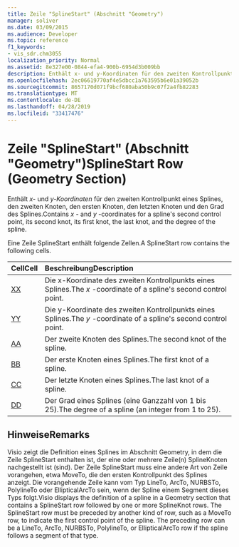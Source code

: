 ```yaml
---
title: Zeile "SplineStart" (Abschnitt "Geometry")
manager: soliver
ms.date: 03/09/2015
ms.audience: Developer
ms.topic: reference
f1_keywords:
- vis_sdr.chm3055
localization_priority: Normal
ms.assetid: 8e327e00-0844-efa4-900b-6954d3b009bb
description: Enthält x- und y-Koordinaten für den zweiten Kontrollpunkt eines Splines, den zweiten Knoten, den ersten Knoten, den letzten Knoten und den Grad des Splines.
ms.openlocfilehash: 2ec06619770af4e5dbcc1a763595b6e01a39052b
ms.sourcegitcommit: 8657170d071f9bcf680aba50b9c07f2a4fb82283
ms.translationtype: MT
ms.contentlocale: de-DE
ms.lasthandoff: 04/28/2019
ms.locfileid: "33417476"
---
```

# <a name="splinestart-row-geometry-section"></a><span data-ttu-id="4b93a-103">Zeile "SplineStart" (Abschnitt "Geometry")</span><span class="sxs-lookup"><span data-stu-id="4b93a-103">SplineStart Row (Geometry Section)</span></span>

<span data-ttu-id="4b93a-104">Enthält  *x-*  und  *y-Koordinaten*  für den zweiten Kontrollpunkt eines Splines, den zweiten Knoten, den ersten Knoten, den letzten Knoten und den Grad des Splines.</span><span class="sxs-lookup"><span data-stu-id="4b93a-104">Contains  *x*  - and  *y*  -coordinates for a spline's second control point, its second knot, its first knot, the last knot, and the degree of the spline.</span></span> 
  
<span data-ttu-id="4b93a-105">Eine Zeile SplineStart enthält folgende Zellen.</span><span class="sxs-lookup"><span data-stu-id="4b93a-105">A SplineStart row contains the following cells.</span></span>
  
|<span data-ttu-id="4b93a-106">**Cell**</span><span class="sxs-lookup"><span data-stu-id="4b93a-106">**Cell**</span></span>|<span data-ttu-id="4b93a-107">**Beschreibung**</span><span class="sxs-lookup"><span data-stu-id="4b93a-107">**Description**</span></span>|
|:-----|:-----|
|[<span data-ttu-id="4b93a-108">X</span><span class="sxs-lookup"><span data-stu-id="4b93a-108">X</span></span>](x-cell-geometry-section.md) <br/> |<span data-ttu-id="4b93a-109">Die  x-Koordinate des zweiten Kontrollpunkts eines Splines.</span><span class="sxs-lookup"><span data-stu-id="4b93a-109">The  *x*  -coordinate of a spline's second control point.</span></span>  <br/> |
|[<span data-ttu-id="4b93a-110">Y</span><span class="sxs-lookup"><span data-stu-id="4b93a-110">Y</span></span>](y-cell-geometry-section.md) <br/> |<span data-ttu-id="4b93a-111">Die  y-Koordinate des zweiten Kontrollpunkts eines Splines.</span><span class="sxs-lookup"><span data-stu-id="4b93a-111">The  *y*  -coordinate of a spline's second control point.</span></span>  <br/> |
|[<span data-ttu-id="4b93a-112">A</span><span class="sxs-lookup"><span data-stu-id="4b93a-112">A</span></span>](a-cell-geometry-section.md) <br/> |<span data-ttu-id="4b93a-113">Der zweite Knoten des Splines.</span><span class="sxs-lookup"><span data-stu-id="4b93a-113">The second knot of the spline.</span></span>  <br/> |
|[<span data-ttu-id="4b93a-114">B</span><span class="sxs-lookup"><span data-stu-id="4b93a-114">B</span></span>](b-cell-geometry-section.md) <br/> |<span data-ttu-id="4b93a-115">Der erste Knoten eines Splines.</span><span class="sxs-lookup"><span data-stu-id="4b93a-115">The first knot of a spline.</span></span>  <br/> |
|[<span data-ttu-id="4b93a-116">C</span><span class="sxs-lookup"><span data-stu-id="4b93a-116">C</span></span>](c-cell-geometry-section.md) <br/> |<span data-ttu-id="4b93a-117">Der letzte Knoten eines Splines.</span><span class="sxs-lookup"><span data-stu-id="4b93a-117">The last knot of a spline.</span></span>  <br/> |
|[<span data-ttu-id="4b93a-118">D</span><span class="sxs-lookup"><span data-stu-id="4b93a-118">D</span></span>](d-cell-geometry-section.md) <br/> |<span data-ttu-id="4b93a-119">Der Grad eines Splines (eine Ganzzahl von 1 bis 25).</span><span class="sxs-lookup"><span data-stu-id="4b93a-119">The degree of a spline (an integer from 1 to 25).</span></span>  <br/> |
   
## <a name="remarks"></a><span data-ttu-id="4b93a-120">Hinweise</span><span class="sxs-lookup"><span data-stu-id="4b93a-120">Remarks</span></span>

<span data-ttu-id="4b93a-p101">Visio zeigt die Definition eines Splines im Abschnitt Geometry, in dem die Zeile SplineStart enthalten ist, der eine oder mehrere Zeile(n) SplineKnoten nachgestellt ist (sind). Der Zeile SplineStart muss eine andere Art von Zeile vorangehen, etwa MoveTo, die den ersten Kontrollpunkt des Splines anzeigt. Die vorangehende Zeile kann vom Typ LineTo, ArcTo, NURBSTo, PolylineTo oder EllipticalArcTo sein, wenn der Spline einem Segment dieses Typs folgt.</span><span class="sxs-lookup"><span data-stu-id="4b93a-p101">Visio displays the definition of a spline in a Geometry section that contains a SplineStart row followed by one or more SplineKnot rows. The SplineStart row must be preceded by another kind of row, such as a MoveTo row, to indicate the first control point of the spline. The preceding row can be a LineTo, ArcTo, NURBSTo, PolylineTo, or EllipticalArcTo row if the spline follows a segment of that type.</span></span>
  


